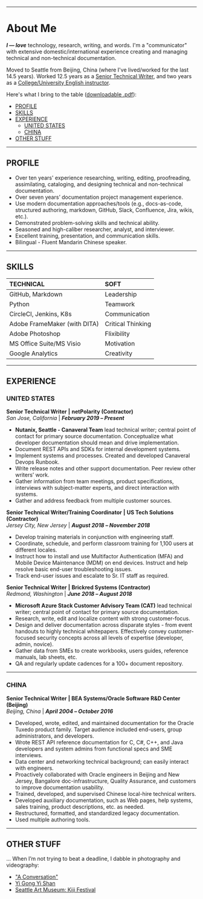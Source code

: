 ------
# About Me  
***I — love*** technology, research, writing, and words. I'm a "communicator" with extensive domestic/international experience creating and managing technical and non-technical documentation.

Moved to Seattle from Beijing, China (where I've lived/worked for the last 14.5 years). Worked 12.5 years as a [Senior Technical Writer](https://github.com/keshihua5/resume/blob/master/images/rc_lor.pdf), and two years as a [College/University English instructor](https://www.youtube.com/watch?v=m34cB7ELO0s&feature=youtu.be). 

Here's what I bring to the table ([downloadable .pdf](https://github.com/keshihua5/resume/blob/master/images/Cloud%2C%20Robert.pdf)):

- [PROFILE](https://github.com/keshihua5/resume#profile)    
- [SKILLS](https://github.com/keshihua5/resume#skills)    
- [EXPERIENCE]( https://github.com/keshihua5/resume#experience)    
  - [UNITED STATES](https://github.com/keshihua5/resume#united-states)
  - [CHINA](https://github.com/keshihua5/resume#china)     
- [OTHER STUFF](https://github.com/keshihua5/resume#other-stuff)  

------



## PROFILE

- Over ten years' experience researching, writing, editing, proofreading, assimilating, cataloging, and designing technical and non-technical documentation. 
- Over seven years’ documentation project management experience.  
- Use modern documentation approaches/tools (e.g., docs-as-code, structured authoring, markdown, GitHub, Slack, Confluence, Jira, wikis, etc.).
- Demonstrated problem-solving skills and technical ability.
- Seasoned and high-caliber researcher, analyst, and interviewer.
- Excellent training, presentation, and communication skills.
- Bilingual - Fluent Mandarin Chinese speaker.

------
## SKILLS
| **TECHNICAL**                | **SOFT**     |
| :--------------------------- | :---------------- |
| GitHub, Markdown             | Leadership        |
| Python                       | Teamwork          |
| CircleCI, Jenkins, K8s       | Communication     |
| Adobe FrameMaker (with DITA) | Critical Thinking |
| Adobe Photoshop              | Flixibility       |
| MS Office Suite/MS Visio     | Motivation        |
| Google Analytics             | Creativity        |

------

## EXPERIENCE

### UNITED STATES

**Senior Technical Writer** **|** **netPolarity (Contractor)**    
*San Jose, California* | ***February 2019* *–* *Present***

- **Nutanix, Seattle - Canaveral Team** lead technical writer; central point of contact for primary source documentation. Conceptualize what developer documentation should mean and drive implementation.     
- Document REST APIs and SDKs for internal development systems.     
- Implement systems and processes. Created and developed Canaveral Devops Runbook.     
- Write release notes and other support documentation. Peer review other writers’ work.    
- Gather information from team meetings, product specifications, interviews with subject-matter experts, and direct interaction with systems.    
- Gather and address feedback from multiple customer sources.   

**Senior Technical Writer/Training Coordinator** **|** **US Tech Solutions (Contractor)**   
*Jersey City, New Jersey* | ***August 2018* *–* *November 2018***

- Develop training materials in conjunction with engineering staff.
- Coordinate, schedule, and perform classroom training for 1,100 users at different locales.
- Instruct how to install and use Multifactor Authentication (MFA) and Mobile Device Maintenance (MDM) on end devices. Instruct and help resolve basic end-user troubleshooting issues.
- Track end-user issues and escalate to Sr. IT staff as required.

**Senior Technical Writer** **|** **Brickred Systems (Contractor)**       
*Redmond, Washington* | ***June 2018* *–* *August 2018***

- **Microsoft Azure Stack Customer Advisory Team (CAT)** lead technical writer; central point of contact for primary source documentation.
- Research, write, edit and localize content with strong customer-focus.
- Design and deliver documentation across disparate styles - from event handouts to highly technical whitepapers. Effectively convey customer-focused security concepts across all levels of expertise (developer, admin, novice).
- Gather data from SMEs to create workbooks, users guides, reference manuals, lab sheets, etc.
- QA and regularly update cadences for a 100+ document repository.

------



### CHINA

**Senior Technical Writer** **| BEA Systems/Oracle Software R&D Center (Beijing)**   
*Beijing, China* | ***April* *2004* *–* *October 2016***

- Developed, wrote, edited, and maintained documentation for the Oracle Tuxedo product family. Target audience included end-users, group administrators, and developers.   
- Wrote REST API reference documentation for C, C#, C++, and Java developers and system admins from functional specs and SME interviews.     
- Data center and networking technical background; can easily interact with engineers.    
- Proactively collaborated with Oracle engineers in Beijing and New Jersey, Bangalore doc-infrastructure, Quality Assurance, and customers to improve documentation usability.     
- Trained, developed, and supervised Chinese local-hire technical writers.     
- Developed auxiliary documentation, such as Web pages, help systems, sales training, product descriptions, etc. as needed.   
- Restructured, formatted, and standardized legacy documentation.    
- Used multiple authoring tools.    

------

## OTHER STUFF

... When I’m not trying to beat a deadline, I dabble in photography and videography:

- ["A Conversation"](https://vimeo.com/216641592/75255e335f)
- [Yi Gong Yi Shan](https://www.youtube.com/watch?v=xtFQ3AC94yA&feature=youtu.be)  
- [Seattle Art Museum: Kiji Festival](https://photos.google.com/share/AF1QipMcUsvjHf77aqac2PyIQlqXfO3OxdSu2nRquaGH3i5me5L1L53XQHHtWzbKl_NdRw?key=TVdBcEdsTmFoR0ItczVrR2JQM1N5NWItR0N6Tl9B)
